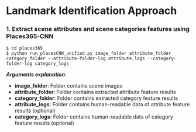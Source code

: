 # Landmark Identification Approach

### 1. Extract scene attributes and scene categories features using Places365-CNN
```
$ cd places365
$ python run_placesCNN_unified.py image_folder attribute_folder category_folder --attribute-folder-log attribute_logs --category-folder-log category_logs
```

**_Arguments explanation_**:
- **image_folder**: Folder contains scene images 
- **attribute_folder**: Folder contains extracted attribute feature results
- **category_folder**: Folder contains extracted category feature results
- **attribute_logs**: Folder contains human-readable data of attribute feature results (optional)
- **category_logs**: Folder contains human-readable data of category feature results (optional)

